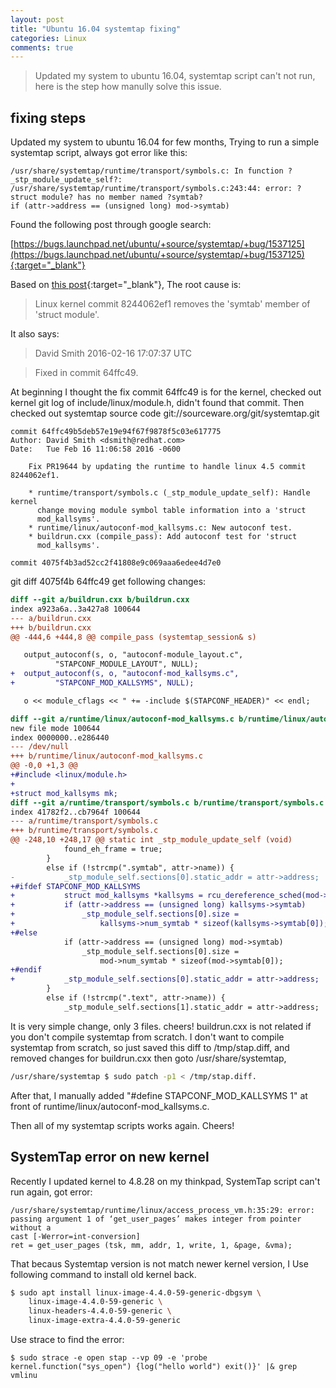 ```yaml
---
layout: post 
title: "Ubuntu 16.04 systemtap fixing"
categories: Linux
comments: true
---
```


> Updated my system to ubuntu 16.04, systemtap script can't not run, here is the step how manully solve this issue.

## fixing steps

Updated my system to ubuntu 16.04 for few months, Trying to run a simple systemtap script, always got error like this:

```
/usr/share/systemtap/runtime/transport/symbols.c: In function ?_stp_module_update_self?:
/usr/share/systemtap/runtime/transport/symbols.c:243:44: error: ?struct module? has no member named ?symtab?
if (attr->address == (unsigned long) mod->symtab)
```

Found the following post through google search:

[https://bugs.launchpad.net/ubuntu/+source/systemtap/+bug/1537125](https://bugs.launchpad.net/ubuntu/+source/systemtap/+bug/1537125){:target="_blank"}

Based on [this post](https://sourceware.org/bugzilla/show_bug.cgi?id=19644){:target="_blank"},
The root cause is: 
> Linux kernel commit 8244062ef1 removes the 'symtab' member of 'struct module'. 

It also says:

> David Smith 2016-02-16 17:07:37 UTC

> Fixed in commit 64ffc49.

At beginning I thought the fix commit 64ffc49 is for the kernel, checked out kernel git log of include/linux/module.h, didn't found that commit.
Then checked out systemtap source code git://sourceware.org/git/systemtap.git

```
commit 64ffc49b5deb57e19e94f67f9878f5c03e617775
Author: David Smith <dsmith@redhat.com>
Date:   Tue Feb 16 11:06:58 2016 -0600

    Fix PR19644 by updating the runtime to handle linux 4.5 commit 8244062ef1.

    * runtime/transport/symbols.c (_stp_module_update_self): Handle kernel
      change moving module symbol table information into a 'struct
      mod_kallsyms'.
    * runtime/linux/autoconf-mod_kallsyms.c: New autoconf test.
    * buildrun.cxx (compile_pass): Add autoconf test for 'struct
      mod_kallsyms'.

commit 4075f4b3ad52cc2f41808e9c069aaa6edee4d7e0
```

git diff 4075f4b  64ffc49 get following changes:

```diff
diff --git a/buildrun.cxx b/buildrun.cxx
index a923a6a..3a427a8 100644
--- a/buildrun.cxx
+++ b/buildrun.cxx
@@ -444,6 +444,8 @@ compile_pass (systemtap_session& s)

   output_autoconf(s, o, "autoconf-module_layout.c",
          "STAPCONF_MODULE_LAYOUT", NULL);
+  output_autoconf(s, o, "autoconf-mod_kallsyms.c",
+         "STAPCONF_MOD_KALLSYMS", NULL);

   o << module_cflags << " += -include $(STAPCONF_HEADER)" << endl;

diff --git a/runtime/linux/autoconf-mod_kallsyms.c b/runtime/linux/autoconf-mod_kallsyms.c
new file mode 100644
index 0000000..e286440
--- /dev/null
+++ b/runtime/linux/autoconf-mod_kallsyms.c
@@ -0,0 +1,3 @@
+#include <linux/module.h>
+
+struct mod_kallsyms mk;
diff --git a/runtime/transport/symbols.c b/runtime/transport/symbols.c
index 41782f2..cb7964f 100644
--- a/runtime/transport/symbols.c
+++ b/runtime/transport/symbols.c
@@ -248,10 +248,17 @@ static int _stp_module_update_self (void)
            found_eh_frame = true;
        }
        else if (!strcmp(".symtab", attr->name)) {
-           _stp_module_self.sections[0].static_addr = attr->address;
+#ifdef STAPCONF_MOD_KALLSYMS
+           struct mod_kallsyms *kallsyms = rcu_dereference_sched(mod->kallsyms);
+           if (attr->address == (unsigned long) kallsyms->symtab)
+               _stp_module_self.sections[0].size =
+                   kallsyms->num_symtab * sizeof(kallsyms->symtab[0]);
+#else
            if (attr->address == (unsigned long) mod->symtab)
                _stp_module_self.sections[0].size =
                    mod->num_symtab * sizeof(mod->symtab[0]);
+#endif
+           _stp_module_self.sections[0].static_addr = attr->address;
        }
        else if (!strcmp(".text", attr->name)) {
            _stp_module_self.sections[1].static_addr = attr->address;
```

It is very simple change, only 3 files. cheers! buildrun.cxx is not related if you don't compile systemtap from scratch.
I don't want to compile systemtap from scratch, so just saved this diff to /tmp/stap.diff, and removed changes for buildrun.cxx
then goto /usr/share/systemtap, 

```bash
/usr/share/systemtap $ sudo patch -p1 < /tmp/stap.diff.
```

After that, I manually added "#define STAPCONF_MOD_KALLSYMS 1" at front of runtime/linux/autoconf-mod_kallsyms.c.

Then all of my systemtap scripts works again. Cheers!

## SystemTap error on new kernel
Recently I updated kernel to 4.8.28 on my thinkpad, SystemTap script can't run again, got error:

```
/usr/share/systemtap/runtime/linux/access_process_vm.h:35:29: error: 
passing argument 1 of ‘get_user_pages’ makes integer from pointer without a 
cast [-Werror=int-conversion]
ret = get_user_pages (tsk, mm, addr, 1, write, 1, &page, &vma);
```

That becaus Systemtap version is not match newer kernel version, I Use following command to install old kernel back.

```bash
$ sudo apt install linux-image-4.4.0-59-generic-dbgsym \
	linux-image-4.4.0-59-generic \
	linux-headers-4.4.0-59-generic \
	linux-image-extra-4.4.0-59-generic

```

Use strace to find the error:

```
$ sudo strace -e open stap --vp 09 -e 'probe kernel.function("sys_open") {log("hello world") exit()}' |& grep vmlinu
```
